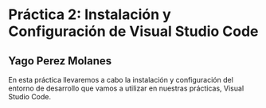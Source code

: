 # Práctica 2: Instalación y Configuración de Visual Studio Code

## Yago Perez Molanes

En esta práctica llevaremos a cabo la instalación y configuración del entorno
de desarrollo que vamos a utilizar en nuestras prácticas, Visual Studio Code.

